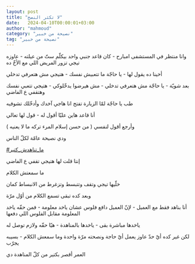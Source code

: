 ```yaml
---
layout: post
title: "لا تكثر النصح"
date:   2024-04-10T00:00:01+03:00
author: "mahmoud"
category: "نصيحة من خبير"
tag: "نصيحة من خبير"
---
```



وانا منتظر في المستشفى امبارح - كان قاعد جنبي واحد بيكلّم
ستّ من عيلته - عاوزه تيجي تزور المريض اللي مع الأخّ ده

أخينا ده يقول لها - يا حاجّة ما تتعبيش نفسك - هتيجي مش
هتعرفي تدخلي

بعد شويّة - يا حاجّة مش هتعرفي تدخلي - مش هيرضوا يدخّلوكي -
هتيجي تتعبي نفسك وهتقفي ع الفاضي

طب يا حاجّة لمّا الزيارة تفتح انا هاجي آخدك وأدخّلك
تشوفيه




أنا قاعد هاين عليّا أقول له - قول لها تعالي

وأرجع أقول لنفسي ( من حسن إسلام المرء تركه ما لا
يعنيه )




ودي نصيحة عامّة لكلّ الناس

[<u>\#ما\_تناهدش\_كتير</u>](https://www.facebook.com/hashtag/%D9%85%D8%A7_%D8%AA%D9%86%D8%A7%D9%87%D8%AF%D8%B4_%D9%83%D8%AA%D9%8A%D8%B1?__eep__=6&__cft__%5b0%5d=AZV70lnFcTPnw1Br0gmrd7Me4ZBL2jJjcaH2VsFO9cRvEqyWfy4niSap_dfsXlEWnp25kzQ5g9JXPnWz6iwLLY21cIOhAD0I4usEsbnf0sRyl9Aj7AmrrDnpUnh5FV_xaX5V6FTqDozPBuey_cgDGKSIKmlFfr3EvUcUXG9DAU0RlA&__tn__=*NK-R)




إنتا قلت لها هتيجي تقفي ع الفاضي

ما سمعتش الكلام

خلّيها تيجي وتقف وتتبسط وتزغرط من الانبساط كمان

وبعد كده تبقى تسمع الكلام من أوّل مرّة




أنا بناهد فقط مع العميل - لإنّ العميل دافع فلوس عشان ياخد
معلومة - فمن حقّه ياخد المعلومة مقابل الفلوس اللي دفعها

ياخدها مباشرة بقى - ياخدها بالمناهدة - هيّا حقّه ولازم
توصل له




لكن غير كده أيّ حدّ عاوز يعمل أيّ حاجة ونصحته مرّة واحدة وما
سمعش الكلام - بسيبه يجرّب

العمر أقصر بكتير من كلّ المناهدة دي
